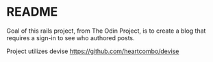 # README

Goal of this rails project, from The Odin Project, is to create a blog that requires a sign-in to see who authored posts.

Project utilizes devise https://github.com/heartcombo/devise